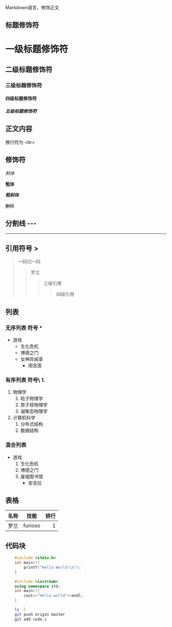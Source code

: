 Markdown语言，修饰正文 <br>

## 标题修饰符

# 一级标题修饰符
## 二级标题修饰符
### 三级标题修饰符
#### 四级标题修饰符
##### 五级标题修饰符

## 正文内容
换行符为 \<br\>

## 修饰符
*斜体*

**粗体**

***粗斜体***

~~删除~~

## 分割线 \-\-\-

---

## 引用符号 \>
> 一码归一码
>> 罗兰
>>> 三级引用
>>>> 四级引用

## 列表
### 无序列表 符号 \*

* 游戏
	* 生化危机
	* 博德之门
	* 女神异闻录
		* 雨宫莲

### 有序列表 符号\ 1.
1. 物理学
	1. 粒子物理学
	2. 原子核物理学
	3. 凝聚态物理学
2. 计算机科学
	1. 分布式结构
	2. 数据结构

### 混合列表 
* 游戏
	1. 生化危机
	2. 博德之门
	3. 废墟图书馆
		* 安吉拉
		
## 表格
名称|技能|排行
--|:--:|--:
罗兰|furioso|1

## 代码块
```c
	#include <stdio.h>
	int main(){
		printf("Hello World!\n");
	}
```

```cpp
	#include <iostream>
	using namespace std;
	int main(){
		cout<<"Hello world"<<endl;
	}
```

```bash
	ls -l
	git push origin master
	git add code.c
```
